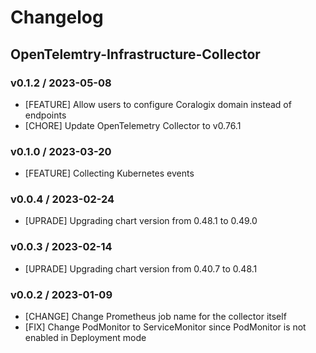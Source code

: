 # Changelog

## OpenTelemtry-Infrastructure-Collector

### v0.1.2 / 2023-05-08

* [FEATURE] Allow users to configure Coralogix domain instead of endpoints
* [CHORE] Update OpenTelemetry Collector to v0.76.1

### v0.1.0 / 2023-03-20

* [FEATURE] Collecting Kubernetes events

### v0.0.4 / 2023-02-24

* [UPRADE] Upgrading chart version from 0.48.1 to 0.49.0

### v0.0.3 / 2023-02-14

* [UPRADE] Upgrading chart version from 0.40.7 to 0.48.1

### v0.0.2 / 2023-01-09

* [CHANGE] Change Prometheus job name for the collector itself
* [FIX] Change PodMonitor to ServiceMonitor since PodMonitor is not enabled in Deployment mode
